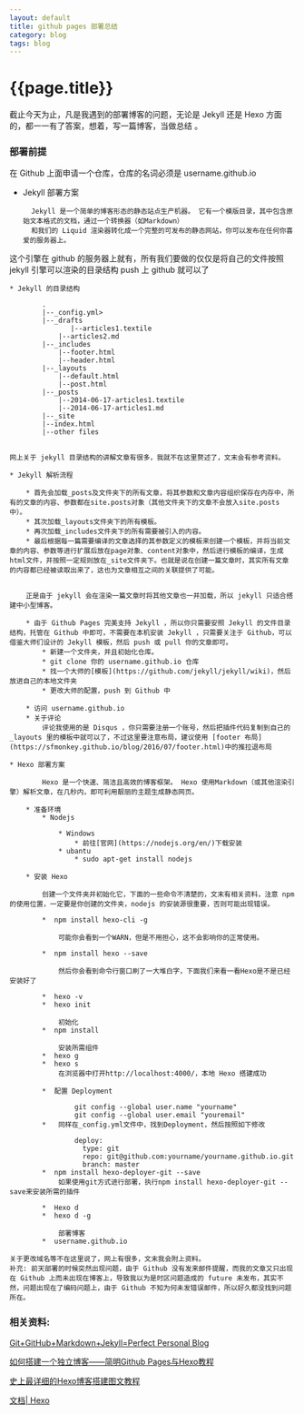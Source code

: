 ```yaml
---
layout: default
title: github pages 部署总结
category: blog
tags: blog
---
```


# {{page.title}}

截止今天为止，凡是我遇到的部署博客的问题，无论是 Jekyll 还是 Hexo 方面的，都一一有了答案，想着，写一篇博客，当做总结 。

### 部署前提

在 Github 上面申请一个仓库，仓库的名词必须是 username.github.io

* Jekyll 部署方案

        Jekyll 是一个简单的博客形态的静态站点生产机器。 它有一个模版目录，其中包含原始文本格式的文档，通过一个转换器（如Markdown）
        和我们的 Liquid 渲染器转化成一个完整的可发布的静态网站，你可以发布在任何你喜爱的服务器上。
这个引擎在 github 的服务器上就有，所有我们要做的仅仅是将自己的文件按照 jekyll 引擎可以渲染的目录结构 push 上 github 就可以了
    
    * Jekyll 的目录结构
    
            .   
            |--_config.yml>  
            |--_drafts  
                   |--articles1.textile 
                |--articles2.md
            |--_includes
                |--footer.html
                |--header.html
            |--_layouts
                |--default.html
                |--post.html
            |--_posts
                |--2014-06-17-articles1.textile
                |--2014-06-17-articles1.md
            |--_site
            |--index.html
            |--other files
    
    
    网上关于 jekyll 目录结构的讲解文章有很多，我就不在这里赘述了，文末会有参考资料。
    
    * Jekyll 解析流程
            
        * 首先会加载_posts及文件夹下的所有文章，将其参数和文章内容组织保存在内存中，所有的文章的内容、参数都在site.posts对象（其他文件夹下的文章不会放入site.posts中）。
        * 其次加载_layouts文件夹下的所有模板。
        * 再次加载_includes文件夹下的所有需要被引入的内容。
        * 最后根据每一篇需要编译的文章选择的其参数定义的模板来创建一个模板，并将当前文章的内容、参数等进行扩展后放在page对象、content对象中，然后进行模板的编译，生成html文件，并按照一定规则放在_site文件夹下。也就是说在创建一篇文章时，其实所有文章的内容都已经被读取出来了，这也为文章相互之间的关联提供了可能。
         
        
        正是由于 jekyll 会在渲染一篇文章时将其他文章也一并加载，所以 jekyll 只适合搭建中小型博客。 
        
        * 由于 Github Pages 完美支持 Jekyll ，所以你只需要安照 Jekyll 的文件目录结构，托管在 Github 中即可，不需要在本机安装 Jekyll ，只需要关注于 Github，可以借鉴大师们设计的 Jekyll 模板，然后 push 或 pull 你的文章即可。
            * 新建一个文件夹，并且初始化仓库。
            * git clone 你的 username.github.io 仓库
            * 找一个大师的[模板](https://github.com/jekyll/jekyll/wiki)，然后放进自己的本地文件夹
            * 更改大师的配置，push 到 Github 中
            
        * 访问 username.github.io
        * 关于评论
            评论我使用的是 Disqus ，你只需要注册一个账号，然后把插件代码复制到自己的 _layouts 里的模板中就可以了，不过这里要注意布局，建议使用 [footer 布局](https://sfmonkey.github.io/blog/2016/07/footer.html)中的推拉退布局
    
    * Hexo 部署方案
    
            Hexo 是一个快速、简洁且高效的博客框架。 Hexo 使用Markdown（或其他渲染引擎）解析文章，在几秒内，即可利用靓丽的主题生成静态网页。
        
        * 准备环境
            * Nodejs
                
                * Windows
                    * 前往[官网](https://nodejs.org/en/)下载安装
                * ubantu
                    * sudo apt-get install nodejs
        
        * 安装 Hexo
        
            创建一个文件夹并初始化它，下面的一些命令不清楚的，文末有相关资料，注意 npm 的使用位置，一定要是你创建的文件夹，nodejs 的安装源很重要，否则可能出现错误。
            
            *  npm install hexo-cli -g
                
                可能你会看到一个WARN，但是不用担心，这不会影响你的正常使用。
           
            *  npm install hexo --save
            
                然后你会看到命令行窗口刷了一大堆白字，下面我们来看一看Hexo是不是已经安装好了
                
            *  hexo -v        
            *  hexo init
                
                初始化
            *  npm install
            
                安装所需组件
            *  hexo g
            *  hexo s
                在浏览器中打开http://localhost:4000/，本地 Hexo 搭建成功
            
            *  配置 Deployment
                
                    git config --global user.name "yourname"
                    git config --global user.email "youremail"
            *   同样在_config.yml文件中，找到Deployment，然后按照如下修改
            
                    deploy:
                      type: git
                      repo: git@github.com:yourname/yourname.github.io.git
                      branch: master
            *  npm install hexo-deployer-git --save
                如果使用git方式进行部署，执行npm install hexo-deployer-git --save来安装所需的插件
            
            *  Hexo d
            *  hexo d -g
                
                部署博客
            *  username.github.io
    
    关于更改域名等不在这里说了，网上有很多，文末我会附上资料。
    补充: 前天部署的时候突然出现问题，由于 Github 没有发来邮件提醒，而我的文章又只出现在 Github 上而未出现在博客上，导致我以为是时区问题造成的 future 未发布，其实不然，问题出现在了编码问题上，由于 Github 不知为何未发错误邮件，所以好久都没找到问题所在。 
    
### 相关资料: 
[Git+GitHub+Markdown+Jekyll=Perfect Personal Blog](http://www.devtalking.com/articles/git-gitHub-markdown-jekyll/)

[如何搭建一个独立博客——简明Github Pages与Hexo教程](http://www.jianshu.com/p/05289a4bc8b2)

[史上最详细的Hexo博客搭建图文教程](https://xuanwo.org/2015/03/26/hexo-intor/)

[文档| Hexo](https://hexo.io/zh-cn/docs/)
          